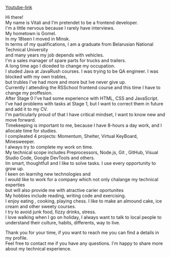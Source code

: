 
[Youtube-link](https://www.youtube.com/watch?v=LcrWnQZcC1s)

Hi there!<br>
My name is Vitali and I'm pretendet to be a frontend developer.<br>
I'm a little nervous because I rarely have interviews.<br>
My hometown is Gomel.<br>
In my 18teen I moved in Minsk.<br>
In terms of my qualifications, I am a graduate from Belarusian National Technical University <br>
and many years my job depends with vehicles.<br>
I'm a sales manager of spare parts for trucks and trailers.<br>
A long time ago I diceded to change my occupation. <br>
I studed Java at JavaRush courses. I was trying to be QA engineer. I was blocked with my own trables, <br>
but trubles I've had more and more but Ive never give up.<br>
Currently I attending the RSSchool frontend course and this time I have to change my proffesion.<br>
After Stage 0 I've had some experience with HTML, CSS and JavaScript.<br>
I've had problems with tasks at Stage 1, but I want to correct them in future and add it to my CV.<br>
I'm particularly proud of that I have critical mindset, I want to know new and move forward.<br>
Timekeeping is important to me, because I have 8-hours a day work, and I allocate time for studies.<br>
I compleated 4 projects: Momentum, Shelter, Virtual KeyBoard, Minesweeper.<br>
I always try to complete my work on time.<br>
My technical scope includes Preprocessors, Node.js, Git , GitHub, Visual Studio Code, Google DevTools and others.<br>
Im smart, thoughtfull and I like to solve tasks. I use every opportunity to grow up.<br>
I keen on learnihg new technologies and <br>
I would like to work for a company which not only chalange my technical experties <br>
but will also provide me with atractive carier oportunites<br>
My hobbies include reading, writing code and exercising.<br>
I enjoy eating , cooking, playing chess. I like to make an almound cake, ice cream and other sweety courses.<br>
I try to avoid junk food, fizzy drinks, stress.<br>
I love walking when I go on holiday, I always want to talk to local people to understand their culture, habits, differents, way to live.<br>

Thank you for your time, if you want to reach me you can find a details in my profile.<br>
Feel free to contact me if you have any questions. I'm happy to share more about my technical experience.<br>